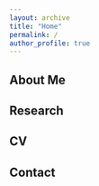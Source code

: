 ```yaml
---
layout: archive
title: "Home"
permalink: /
author_profile: true
---
```


## About Me

## Research

## CV

## Contact
